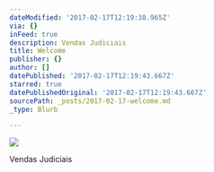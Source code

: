 ```yaml
---
dateModified: '2017-02-17T12:19:38.965Z'
via: {}
inFeed: true
description: Vendas Judiciais
title: Welcome
publisher: {}
author: []
datePublished: '2017-02-17T12:19:43.667Z'
starred: true
datePublishedOriginal: '2017-02-17T12:19:43.667Z'
sourcePath: _posts/2017-02-17-welcome.md
_type: Blurb

---
```

![](https://the-grid-user-content.s3-us-west-2.amazonaws.com/295e7b20-fb86-4798-a581-0c67017a0324.jpg)

Vendas Judiciais